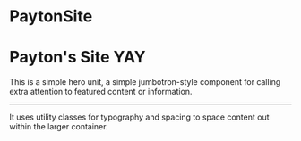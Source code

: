 # PaytonSite

<div class="jumbotron">
  <h1 class="display-4">Payton's Site YAY</h1>
  <p class="lead">This is a simple hero unit, a simple jumbotron-style component for calling extra attention to featured content or information.</p>
  <hr class="my-4">
  <p>It uses utility classes for typography and spacing to space content out within the larger container.</p>
</div>
